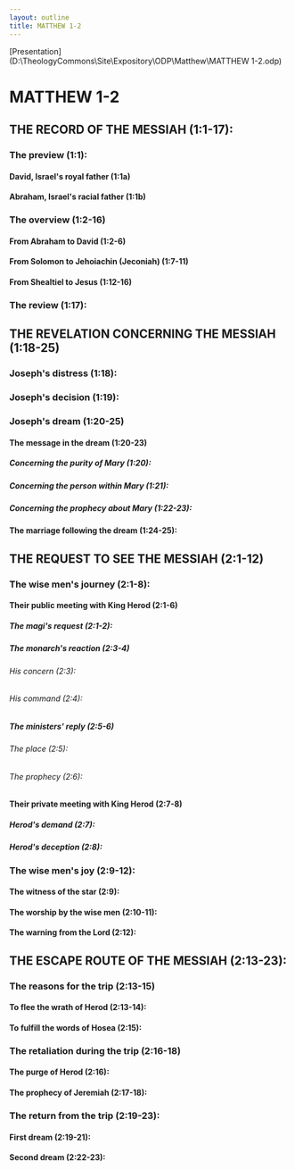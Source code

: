 ```yaml
---
layout: outline
title: MATTHEW 1-2
---
```

[Presentation](D:\TheologyCommons\Site\Expository\ODP\Matthew\MATTHEW 1-2.odp)
# MATTHEW 1-2 
## THE RECORD OF THE MESSIAH (1:1-17): 
###  The preview (1:1): 
####  David, Israel\'s royal father (1:1a) 
####  Abraham, Israel\'s racial father (1:1b) 
###  The overview (1:2-16) 
####  From Abraham to David (1:2-6) 
####  From Solomon to Jehoiachin (Jeconiah) (1:7-11) 
####  From Shealtiel to Jesus (1:12-16) 
###  The review (1:17): 
## THE REVELATION CONCERNING THE MESSIAH (1:18-25) 
###  Joseph\'s distress (1:18): 
###  Joseph\'s decision (1:19): 
###  Joseph\'s dream (1:20-25) 
####  The message in the dream (1:20-23) 
#####  Concerning the purity of Mary (1:20): 
#####  Concerning the person within Mary (1:21): 
#####  Concerning the prophecy about Mary (1:22-23): 
####  The marriage following the dream (1:24-25): 
## THE REQUEST TO SEE THE MESSIAH (2:1-12) 
###  The wise men\'s journey (2:1-8): 
####  Their public meeting with King Herod (2:1-6) 
#####  The magi\'s request (2:1-2): 
#####  The monarch\'s reaction (2:3-4) 
######  His concern (2:3): 
######  His command (2:4): 
#####  The ministers\' reply (2:5-6) 
######  The place (2:5): 
######  The prophecy (2:6): 
####  Their private meeting with King Herod (2:7-8) 
#####  Herod\'s demand (2:7): 
#####  Herod\'s deception (2:8): 
###  The wise men\'s joy (2:9-12): 
####  The witness of the star (2:9): 
####  The worship by the wise men (2:10-11): 
####  The warning from the Lord (2:12): 
## THE ESCAPE ROUTE OF THE MESSIAH (2:13-23): 
###  The reasons for the trip (2:13-15) 
####  To flee the wrath of Herod (2:13-14): 
####  To fulfill the words of Hosea (2:15): 
###  The retaliation during the trip (2:16-18) 
####  The purge of Herod (2:16): 
####  The prophecy of Jeremiah (2:17-18): 
###  The return from the trip (2:19-23): 
####  First dream (2:19-21): 
####  Second dream (2:22-23): 
